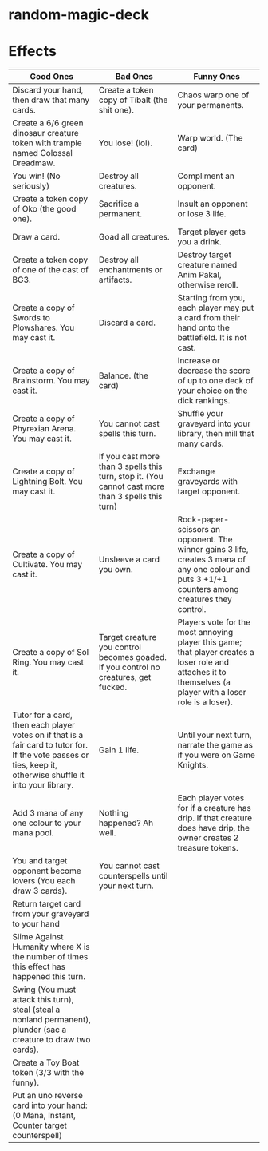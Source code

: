 # random-magic-deck


# Effects

Good Ones     |  Bad Ones     | Funny Ones
------------- | ------------- | ------------- 
Discard your hand, then draw that many cards. | Create a token copy of Tibalt (the shit one). | Chaos warp one of your permanents.
Create a 6/6 green dinosaur creature token with trample named Colossal Dreadmaw. | You lose! (lol). | Warp world. (The card)
You win! (No seriously) | Destroy all creatures. | Compliment an opponent.
Create a token copy of Oko (the good one). | Sacrifice a permanent. | Insult an opponent or lose 3 life.
Draw a card. | Goad all creatures. | Target player gets you a drink. 
Create a token copy of one of the cast of BG3. | Destroy all enchantments or artifacts. | Destroy target creature named Anim Pakal, otherwise reroll.
Create a copy of Swords to Plowshares. You may cast it. | Discard a card. | Starting from you, each player may put a card from their hand onto the battlefield. It is not cast.
Create a copy of Brainstorm. You may cast it. | Balance. (the card) | Increase or decrease the score of up to one deck of your choice on the dick rankings.
Create a copy of Phyrexian Arena. You may cast it. | You cannot cast spells this turn. | Shuffle your graveyard into your library, then mill that many cards.
Create a copy of Lightning Bolt. You may cast it. | If you cast more than 3 spells this turn, stop it. (You cannot cast more than 3 spells this turn) | Exchange graveyards with target opponent.
Create a copy of Cultivate. You may cast it. | Unsleeve a card you own. | Rock-paper-scissors an opponent. The winner gains 3 life, creates 3 mana of any one colour and puts 3 +1/+1 counters among creatures they control.
Create a copy of Sol Ring. You may cast it. | Target creature you control becomes goaded. If you control no creatures, get fucked. | Players vote for the most annoying player this game; that player creates a loser role and attaches it to themselves (a player with a loser role is a loser).
Tutor for a card, then each player votes on if that is a fair card to tutor for. If the vote passes or ties, keep it, otherwise shuffle it into your library. | Gain 1 life. | Until your next turn, narrate the game as if you were on Game Knights.
Add 3 mana of any one colour to your mana pool. | Nothing happened? Ah well. | Each player votes for if a creature has drip. If that creature does have drip, the owner creates 2 treasure tokens.
You and target opponent become lovers (You each draw 3 cards). | You cannot cast counterspells until your next turn. | 
Return target card from your graveyard to your hand | | 
Slime Against Humanity where X is the number of times this effect has happened this turn. |  |
Swing (You must attack this turn), steal (steal a nonland permanent), plunder (sac a creature to draw two cards). |  |
Create a Toy Boat token (3/3 with the funny). | | 
Put an uno reverse card into your hand: (0 Mana, Instant, Counter target counterspell) | 
